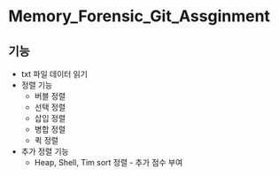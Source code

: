 # Memory_Forensic_Git_Assginment
## 기능
- txt 파일 데이터 읽기
- 정렬 기능
  - 버블 정렬
  - 선택 정렬
  - 삽입 정렬
  - 병합 정렬
  - 퀵 정렬
- 추가 정렬 기능
  - Heap, Shell, Tim sort 정렬 - 추가 점수 부여